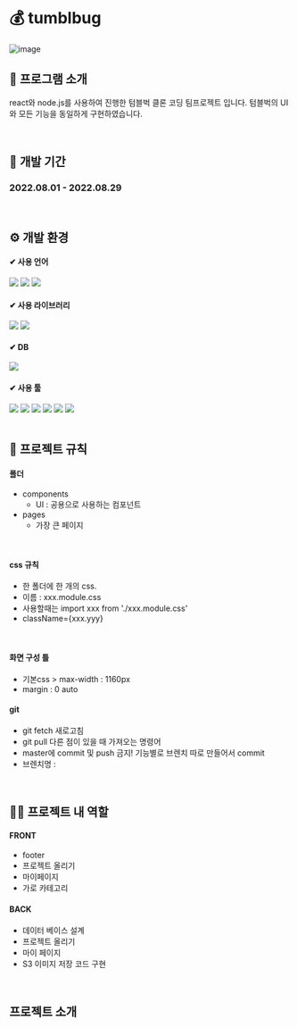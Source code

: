 # 💰 tumblbug 
![image](https://github.com/leeeeeeeminji/avatye_funding_client/assets/87288893/ab63a84e-b726-48a7-a156-ffea4fe1d6d3)
<br>

##  📘 프로그램 소개
<p>
  react와 node.js를 사용하여 진행한 텀블벅 클론 코딩 팀프로젝트 입니다.
  텀블벅의 UI와 모든 기능을 동일하게 구현하였습니다. 
</p>
<br>

## 📆 개발 기간
### 2022.08.01 - 2022.08.29
<br>

## ⚙ 개발 환경
#### ✔ 사용 언어
<div>
  <img src="https://img.shields.io/badge/HTML5-E34F26?style=flat&logo=HTML5&logoColor=white" />
  <img src="https://img.shields.io/badge/CSS3-1572B6?style=flat&logo=CSS3&logoColor=white" />
  <img src="https://img.shields.io/badge/JavaScript-F7DF1E?style=flat&logo=JavaScript&logoColor=white" />
</div>

#### ✔ 사용 라이브러리
<div>
  <img src="https://img.shields.io/badge/React-61DAFB?style=flat&logo=React&logoColor=white" />
  <img src="https://img.shields.io/badge/Node.js-339933?style=flat&logo=Node.js&logoColor=white" />
</div>

#### ✔ DB
  <img src="https://img.shields.io/badge/MySQL-4479A1?style=flat&logo=MySQL&logoColor=white"/>

#### ✔ 사용 툴
<div>
  <img src="https://img.shields.io/badge/DataGrip-000000?style=flat&logo=DataGrip&logoColor=white"/>
  <img src="https://img.shields.io/badge/Visual_Studio_Code-007ACC?style=flat&logo=VisualStudioCode&logoColor=white"/>
  <img src="https://img.shields.io/badge/Postman-FF6C37?style=flat&logo=Postman&logoColor=white"/>
  <img src="https://img.shields.io/badge/Github-181717?style=flat&logo=Github&logoColor=white"/>
  <img src="https://img.shields.io/badge/Trello-0052CC?style=flat&logo=Trello&logoColor=white"/>
  <img src="https://img.shields.io/badge/Amazon_S3-569A31?style=flat&logo=AmazonS3&logoColor=white"/>
</div>
<br>


## 📌 프로젝트 규칙
#### 폴더
- components
  - UI : 공용으로 사용하는 컴포넌트
- pages
  - 가장 큰 페이지
<br>

#### css 규칙 <br>
- 한 폴더에 한 개의 css.<br>
- 이름 : xxx.module.css<br>
- 사용할때는 import xxx from './xxx.module.css'  
- className={xxx.yyy}
<br>

#### 화면 구성 틀
- 기본css > max-width : 1160px  
- margin : 0 auto

#### git
- git fetch 새로고침
- git pull 다른 점이 있을 때 가져오는 명령어
- master에 commit 및 push 금지! 기능별로 브렌치 따로 만들어서 commit
- 브렌치명 : 
<br>

## 👩‍🏫 프로젝트 내 역할
#### FRONT
- footer
- 프로젝트 올리기
- 마이페이지
- 가로 카테고리

#### BACK
- 데이터 베이스 설계
- 프로젝트 올리기
- 마이 페이지
- S3 이미지 저장 코드 구현
<br>

## 프로젝트 소개
